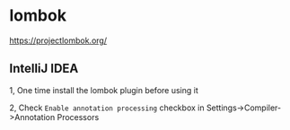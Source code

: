 # lombok

https://projectlombok.org/

## IntelliJ IDEA

1, One time install the lombok plugin before using it

2, Check `Enable annotation processing` checkbox in Settings->Compiler->Annotation Processors
